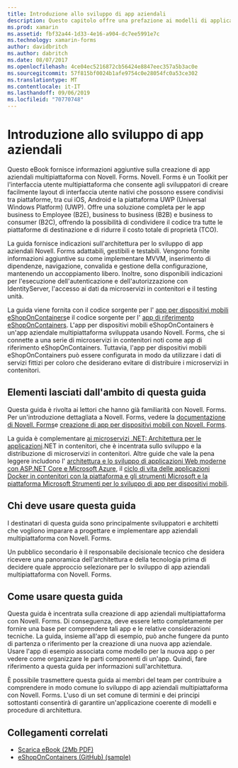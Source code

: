 ```yaml
---
title: Introduzione allo sviluppo di app aziendali
description: Questo capitolo offre una prefazione ai modelli di applicazioni aziendali che usano Novell. Forms.
ms.prod: xamarin
ms.assetid: fbf32a44-1d33-4e16-a904-dc7ee5991e7c
ms.technology: xamarin-forms
author: davidbritch
ms.author: dabritch
ms.date: 08/07/2017
ms.openlocfilehash: 4ce04ec5216872cb56424e8847eec357a5b3ac0e
ms.sourcegitcommit: 57f815bf0024b1afe9754c0e28054fc0a53ce302
ms.translationtype: MT
ms.contentlocale: it-IT
ms.lasthandoff: 09/06/2019
ms.locfileid: "70770748"
---
```

# <a name="preface-to-enterprise-app-development"></a>Introduzione allo sviluppo di app aziendali

Questo eBook fornisce informazioni aggiuntive sulla creazione di app aziendali multipiattaforma con Novell. Forms. Novell. Forms è un Toolkit per l'interfaccia utente multipiattaforma che consente agli sviluppatori di creare facilmente layout di interfaccia utente nativi che possono essere condivisi tra piattaforme, tra cui iOS, Android e la piattaforma UWP (Universal Windows Platform) (UWP). Offre una soluzione completa per le app business to Employee (B2E), business to business (B2B) e business to consumer (B2C), offrendo la possibilità di condividere il codice tra tutte le piattaforme di destinazione e di ridurre il costo totale di proprietà (TCO).

La guida fornisce indicazioni sull'architettura per lo sviluppo di app aziendali Novell. Forms adattabili, gestibili e testabili. Vengono fornite informazioni aggiuntive su come implementare MVVM, inserimento di dipendenze, navigazione, convalida e gestione della configurazione, mantenendo un accoppiamento libero. Inoltre, sono disponibili indicazioni per l'esecuzione dell'autenticazione e dell'autorizzazione con IdentityServer, l'accesso ai dati da microservizi in contenitori e il testing unità.

La guida viene fornita con il codice sorgente per l' [app per dispositivi mobili eShopOnContainers](https://github.com/dotnet-architecture/eShopOnContainers/tree/master/src/Mobile)e il codice sorgente per l' [app di riferimento eShopOnContainers](https://github.com/dotnet-architecture/eShopOnContainers). L'app per dispositivi mobili eShopOnContainers è un'app aziendale multipiattaforma sviluppata usando Novell. Forms, che si connette a una serie di microservizi in contenitori noti come app di riferimento eShopOnContainers. Tuttavia, l'app per dispositivi mobili eShopOnContainers può essere configurata in modo da utilizzare i dati di servizi fittizi per coloro che desiderano evitare di distribuire i microservizi in contenitori.

## <a name="whats-left-out-of-this-guides-scope"></a>Elementi lasciati dall'ambito di questa guida

Questa guida è rivolta ai lettori che hanno già familiarità con Novell. Forms. Per un'introduzione dettagliata a Novell. Forms, vedere la [documentazione di Novell. Forms](~/xamarin-forms/index.yml)e [creazione di app per dispositivi mobili con Novell. Forms](https://aka.ms/xamebook).

La guida è complementare [ai microservizi .NET: Architettura per le applicazioni](https://aka.ms/microservicesebook).NET in contenitori, che è incentrata sullo sviluppo e la distribuzione di microservizi in contenitori. Altre guide che vale la pena leggere includono l' [architettura e lo sviluppo di applicazioni Web moderne con ASP.NET Core e Microsoft Azure](https://aka.ms/WebAppEbook), il [ciclo di vita delle applicazioni Docker in contenitori con la piattaforma e gli strumenti Microsoft e la](https://aka.ms/dockerlifecycleebook) [piattaforma Microsoft Strumenti per lo sviluppo di app per dispositivi mobili](https://aka.ms/MobAppDev/StndPDF).

## <a name="who-should-use-this-guide"></a>Chi deve usare questa guida

I destinatari di questa guida sono principalmente sviluppatori e architetti che vogliono imparare a progettare e implementare app aziendali multipiattaforma con Novell. Forms.

Un pubblico secondario è il responsabile decisionale tecnico che desidera ricevere una panoramica dell'architettura e della tecnologia prima di decidere quale approccio selezionare per lo sviluppo di app aziendali multipiattaforma con Novell. Forms.

## <a name="how-to-use-this-guide"></a>Come usare questa guida

Questa guida è incentrata sulla creazione di app aziendali multipiattaforma con Novell. Forms. Di conseguenza, deve essere letto completamente per fornire una base per comprendere tali app e le relative considerazioni tecniche. La guida, insieme all'app di esempio, può anche fungere da punto di partenza o riferimento per la creazione di una nuova app aziendale. Usare l'app di esempio associata come modello per la nuova app o per vedere come organizzare le parti componenti di un'app. Quindi, fare riferimento a questa guida per informazioni sull'architettura.

È possibile trasmettere questa guida ai membri del team per contribuire a comprendere in modo comune lo sviluppo di app aziendali multipiattaforma con Novell. Forms. L'uso di un set comune di termini e dei principi sottostanti consentirà di garantire un'applicazione coerente di modelli e procedure di architettura.

## <a name="related-links"></a>Collegamenti correlati

- [Scarica eBook (2Mb PDF)](https://aka.ms/xamarinpatternsebook)
- [eShopOnContainers (GitHub) (sample)](https://github.com/dotnet-architecture/eShopOnContainers)
